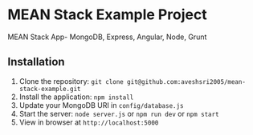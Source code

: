 # MEAN Stack Example Project
MEAN Stack App- MongoDB, Express, Angular, Node, Grunt


## Installation

1. Clone the repository: `git clone git@github.com:aveshsri2005/mean-stack-example.git`
2. Install the application: `npm install`
3. Update your MongoDB URI in `config/database.js`
4. Start the server: `node server.js` or `npm run dev` or `npm start`
5. View in browser at `http://localhost:5000`

